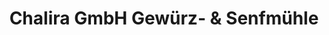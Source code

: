 ---
title: "Chalira GmbH Gewürz- & Senfmühle"
url: /aarau/chalira-gmbh-gewuerz-und-senfmuehle/
shop: Allgemein
---